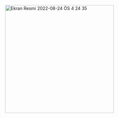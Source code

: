 <img width="350" alt="Ekran Resmi 2022-08-24 ÖS 4 24 35" src="https://user-images.githubusercontent.com/73075252/186432297-a25975b2-6cb4-4f2b-8d1a-c7bf00bf2ee5.png">
